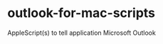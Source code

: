 outlook-for-mac-scripts
=======================

AppleScript(s) to tell application Microsoft Outlook
